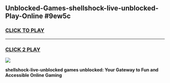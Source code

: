 
## Unblocked-Games-shellshock-live-unblocked-Play-Online #9ew5c
<h3>
<a href="https://news.freeplayer.one?title=shellshock-live-unblocked&ref=3">CLICK TO PLAY</a></h3>
<hr>

<h3>
<a href="https://news.freeplayer.one?title=shellshock-live-unblocked&ref=3">CLICK 2 PLAY</a>
  
</h3>

<a href="https://news.freeplayer.one?title=shellshock-live-unblocked&ref=3"><img src="https://clearcache.store/games.png"></a>


**shellshock-live-unblocked games unblocked: Your Gateway to Fun and Accessible Online Gaming**
